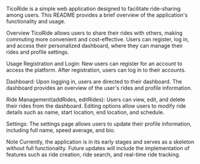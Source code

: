 TicoRide is a simple web application designed to facilitate ride-sharing among users. This README provides a brief overview of the application's functionality and usage.

Overview
TicoRide allows users to share their rides with others, making commuting more convenient and cost-effective. Users can register, log in, and access their personalized dashboard, where they can manage their rides and profile settings.

Usage
Registration and Login:
New users can register for an account to access the platform.
After registration, users can log in to their accounts.

Dashboard:
Upon logging in, users are directed to their dashboard.
The dashboard provides an overview of the user's rides and profile information.

Ride Management(addRides, editRides):
Users can view, edit, and delete their rides from the dashboard.
Editing options allow users to modify ride details such as name, start location, end location, and schedule.

Settings:
The settings page allows users to update their profile information, including full name, speed average, and bio.

Note
Currently, the application is in its early stages and serves as a skeleton without full functionality.
Future updates will include the implementation of features such as ride creation, ride search, and real-time ride tracking.
